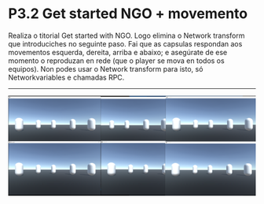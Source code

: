 # P3.2 Get started NGO + movemento
Realiza o titorial Get started with NGO. Logo elimina o Network transform que introduciches no seguinte paso. Fai que as capsulas respondan aos movementos esquerda, dereita, arriba e abaixo; e asegúrate de ese momento o reproduzan en rede (que o player se mova en todos os equipos). Non podes usar o Network transform para isto, só Networkvariables e chamadas RPC.

---

![imagen funcionando](https://github.com/Gommegab/img/blob/main/PruebaRed.PNG)
